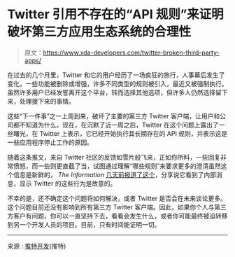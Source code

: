 # Twitter 引用不存在的“API 规则”来证明破坏第三方应用生态系统的合理性

> 原文：<https://www.xda-developers.com/twitter-broken-third-party-apps/>

在过去的几个月里，Twitter 和它的用户经历了一场疯狂的旅行，人事幕后发生了变化，一些功能被删除或增强，许多不同类型的规则被引入，最近又被强制执行。虽然许多用户已经发誓离开这个平台，转而选择其他选项，但许多人仍然选择留下来，处理接下来的事情。

这些“下一件事”之一上周到来，破坏了主要的第三方 Twitter 客户端，让用户和公司都不知道为什么。现在，在沉默了近一周之后，Twitter 在这个问题上露出了一丝曙光，在 Twitter 上表示，它已经开始执行其长期存在的 API 规则，并表示这是一些应用程序停止工作的原因。

随着这条推文，来自 Twitter 社区的反馈如雪片般飞来，正如你所料，一些回复非常愤怒，而一些则更直截了当，试图通过理解“哪些规则”来要求更多的澄清虽然这个信息是新鲜的， *The Information* [几天前报道了这个](https://www.theinformation.com/articles/musks-twitter-intentionally-suspended-tweet-bot-third-party-apps-messages-show)，分享说它看到了内部消息，显示 Twitter 的这些行为是故意的。

不幸的是，还不确定这个问题将如何解决，或者 Twitter 是否会在未来谈论更多。这个问题目前还没有影响到所有第三方 Twitter 客户端。因此，如果你个人与第三方客户有问题，你可以一直坚持下去，看看会发生什么，或者你可能最终被迫转移到另一个开发人员的项目。目前，只有时间能证明一切。

* * *

来源 : [推特开发](https://twitter.com/TwitterDev/status/1615405842735714304)(推特)
